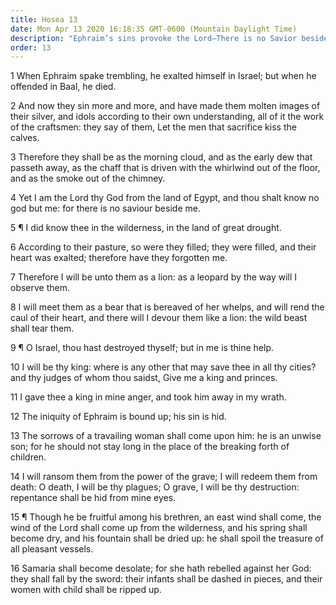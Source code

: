 ```yaml
---
title: Hosea 13
date: Mon Apr 13 2020 16:18:35 GMT-0600 (Mountain Daylight Time)
description: "Ephraim’s sins provoke the Lord—There is no Savior beside the Lord—He ransoms from the grave and redeems from death."
order: 13
---
```


1 When Ephraim spake trembling, he exalted himself in Israel; but when he offended in Baal, he died.

2 And now they sin more and more, and have made them molten images of their silver, and idols according to their own understanding, all of it the work of the craftsmen: they say of them, Let the men that sacrifice kiss the calves.

3 Therefore they shall be as the morning cloud, and as the early dew that passeth away, as the chaff that is driven with the whirlwind out of the floor, and as the smoke out of the chimney.

4 Yet I am the Lord thy God from the land of Egypt, and thou shalt know no god but me: for there is no saviour beside me.

5 ¶ I did know thee in the wilderness, in the land of great drought.

6 According to their pasture, so were they filled; they were filled, and their heart was exalted; therefore have they forgotten me.

7 Therefore I will be unto them as a lion: as a leopard by the way will I observe them.

8 I will meet them as a bear that is bereaved of her whelps, and will rend the caul of their heart, and there will I devour them like a lion: the wild beast shall tear them.

9 ¶ O Israel, thou hast destroyed thyself; but in me is thine help.

10 I will be thy king: where is any other that may save thee in all thy cities? and thy judges of whom thou saidst, Give me a king and princes.

11 I gave thee a king in mine anger, and took him away in my wrath.

12 The iniquity of Ephraim is bound up; his sin is hid.

13 The sorrows of a travailing woman shall come upon him: he is an unwise son; for he should not stay long in the place of the breaking forth of children.

14 I will ransom them from the power of the grave; I will redeem them from death: O death, I will be thy plagues; O grave, I will be thy destruction: repentance shall be hid from mine eyes.

15 ¶ Though he be fruitful among his brethren, an east wind shall come, the wind of the Lord shall come up from the wilderness, and his spring shall become dry, and his fountain shall be dried up: he shall spoil the treasure of all pleasant vessels.

16 Samaria shall become desolate; for she hath rebelled against her God: they shall fall by the sword: their infants shall be dashed in pieces, and their women with child shall be ripped up.
